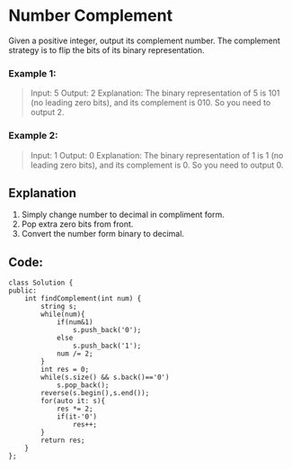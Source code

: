 #   Number Complement


Given a positive integer, output its complement number. The complement strategy is to flip the bits of its binary representation.

 

### Example 1:

>Input: 5
>Output: 2
>Explanation: The binary representation of 5 is 101 (no leading zero bits), and its complement is 010. So you need to output 2.

 

### Example 2:

>Input: 1
>Output: 0
>Explanation: The binary representation of 1 is 1 (no leading zero bits), and its complement is 0. So you need to output 0.





## Explanation

1. Simply change number to decimal in compliment form.
2. Pop extra zero bits from front.
3. Convert the number form binary to decimal.


## Code:

```
class Solution {
public:
    int findComplement(int num) {
        string s;
        while(num){
            if(num&1)
                s.push_back('0');
            else
                s.push_back('1');
            num /= 2;
        }
        int res = 0;
        while(s.size() && s.back()=='0')
            s.pop_back();
        reverse(s.begin(),s.end());        
        for(auto it: s){
            res *= 2;
            if(it-'0')
                res++;
        }
        return res;
    }
};
```